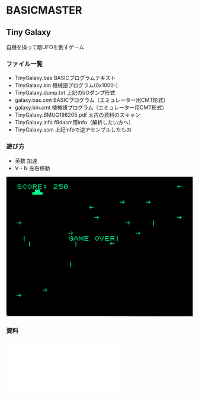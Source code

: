 # BASICMASTER

## Tiny Galaxy

自機を操って敵UFOを倒すゲーム

### ファイル一覧

- TinyGalaxy.bas			BASICプログラムテキスト
- TinyGalaxy.bin			機械語プログラム(0x1000-)
- TinyGalaxy.dump.txt		上記のI/Oダンプ形式
- galaxy.bas.cmt			BASICプログラム（エミュレーター用CMT形式）
- galaxy.bin.cmt			機械語プログラム（エミュレーター用CMT形式）
- TinyGalaxy.BMUG198205.pdf	太古の資料のスキャン
- TinyGalaxy.info			f9dasm用info（解析したい方へ）
- TinyGalaxy.asm			上記infoで逆アセンブルしたもの


### 遊び方

- 英数	加速
- V・N	左右移動

![Tiny Galaxy](./TinyGalaxy.screenshot-1.png "Tiny Galaxy")

### 資料

![Tiny Galaxy](./TinyGalaxy.BMUG198205.pdf "Tiny Galaxy")
